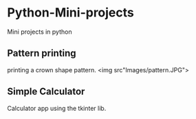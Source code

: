 # Python-Mini-projects
Mini projects in python

## Pattern printing 
printing a crown shape pattern.
<img src"Images/pattern.JPG">

## Simple Calculator
Calculator app using the tkinter lib.
